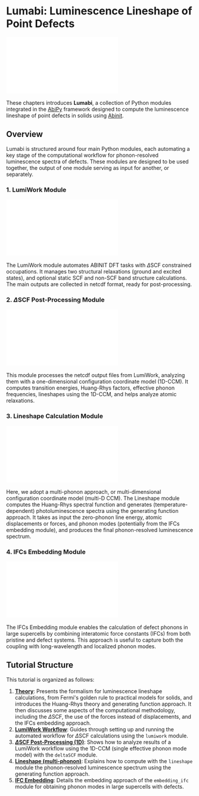 # Lumabi: Luminescence Lineshape of Point Defects
![Lumabi Logo](../paper/Lumabi_logo.pdf)

These chapters introduces **Lumabi**, a collection of Python modules integrated in the [AbiPy](https://github.com/abinit/abipy)
framework designed to compute the luminescence lineshape of point defects in solids using [Abinit](https://www.abinit.org/).

## Overview

Lumabi is structured around four main Python modules, each automating a key stage of the computational workflow
for phonon-resolved luminescence spectra of defects.
These modules are designed to be used together, the output of one module serving as input for another, or separately.

### 1. LumiWork Module

![The LumiWork module, an AbiPy Workflow that automates ABINIT DFT tasks with $\Delta$SCF constrained occupations.](../paper/LumiWork.pdf)

The LumiWork module automates ABINIT DFT tasks with $\Delta$SCF constrained occupations.
It manages two structural relaxations (ground and excited states), and optional static SCF and non-SCF band structure calculations.
The main outputs are collected in netcdf format, ready for post-processing.

### 2. $\Delta$SCF Post-Processing Module

![The $\Delta$SCF module, designed to post-process $\Delta$SCF constrained-occupation calculations using a one-dimensional configuration-coordinate model.](../paper/dSCF_post_process.pdf)

This module processes the netcdf output files from LumiWork, analyzing them with a one-dimensional configuration coordinate model (1D-CCM).
It computes transition energies, Huang-Rhys factors, effective phonon frequencies, lineshapes using the 1D-CCM, and helps analyze atomic relaxations.

### 3. Lineshape Calculation Module

![The lineshape module, allowing to compute the temperature-dependent spectra.](../paper/lineshape.pdf)

Here, we adopt a multi-phonon approach, or multi-dimensional configuration coordinate model (multi-D CCM).
The Lineshape module computes the Huang-Rhys spectral function and generates (temperature-dependent) photoluminescence spectra
using the generating function approach.
It takes as input the zero-phonon line energy, atomic displacements or forces, and phonon modes
(potentially from the IFCs embedding module), and produces the final phonon-resolved luminescence spectrum.

### 4. IFCs Embedding Module

![The IFCs embedding module, allowing to calculate defect phonons in large supercells.](../paper/IFCs_embedding.pdf)

The IFCs Embedding module enables the calculation of defect phonons in large supercells by combining interatomic force constants (IFCs)
from both pristine and defect systems.
This approach is useful to capture both the coupling with long-wavelength and localized phonon modes.


## Tutorial Structure

This tutorial is organized as follows:

1. [**Theory**](../theory/lesson_theory.md): Presents the formalism for luminescence lineshape calculations,
   from Fermi's golden rule to practical models for solids, and introduces the Huang-Rhys theory and generating function approach.
   It then discusses some aspects of the computational methodology, including the $\Delta$SCF, the use of the forces instead
   of displacements, and the IFCs embedding approach.
2. [**LumiWork Workflow**](../lumiwork/lesson_lumiwork.md): Guides through setting up and running the automated workflow
   for $\Delta$SCF calculations using the `lumiwork` module.
3. [**$\Delta$SCF Post-Processing (1D)**](../post_process_1D/lesson_post_process_1D.md): Shows how to analyze results
   of a LumiWork workflow using the 1D-CCM (single effective phonon mode model) with the `deltaSCF` module.
4. [**Lineshape (multi-phonon)**](../lineshape/lesson_multi_phonons.md): Explains how to compute with the `lineshape` module
   the phonon-resolved luminescence spectrum using the generating function approach.
5. [**IFC Embedding**](../ifc_emb/lesson_ifc_emb.md): Details the embedding approach of the `embedding_ifc` module
   for obtaining phonon modes in large supercells with defects.
